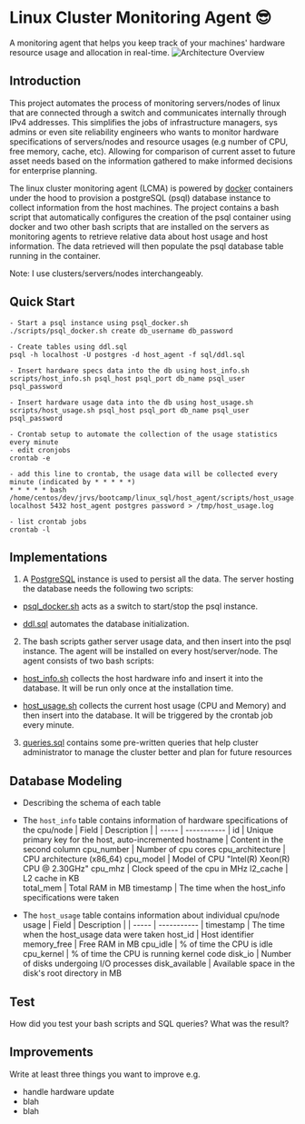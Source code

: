 # Linux Cluster Monitoring Agent 😎
A monitoring agent that helps you keep track of your machines' hardware resource usage and allocation in real-time.
![Architecture Overview](/assets/LCMA_diagram.jpg)

## Introduction
This project automates the process of monitoring servers/nodes of linux that are connected through a switch and communicates internally through IPv4 addresses. This simplifies the jobs of infrastructure managers, sys admins or even site reliability engineers who wants to monitor hardware specifications of servers/nodes and resource usages (e.g number of CPU, free memory, cache, etc). Allowing for comparison of current asset to future asset needs based on the information gathered to make informed decisions for enterprise planning. 

The linux cluster monitoring agent (LCMA) is powered by [docker](https://docs.docker.com/) containers under the hood to provision a postgreSQL (psql) database instance to collect information from the host machines. The project contains a bash script that automatically configures the creation of the psql container using docker and two other bash scripts that are installed on the servers as monitoring agents to retrieve relative data about host usage and host information. The data retrieved will then populate the psql database table running in the container.

Note: I use clusters/servers/nodes interchangeably. 

## Quick Start
```
- Start a psql instance using psql_docker.sh
./scripts/psql_docker.sh create db_username db_password

- Create tables using ddl.sql
psql -h localhost -U postgres -d host_agent -f sql/ddl.sql

- Insert hardware specs data into the db using host_info.sh
scripts/host_info.sh psql_host psql_port db_name psql_user psql_password

- Insert hardware usage data into the db using host_usage.sh
scripts/host_usage.sh psql_host psql_port db_name psql_user psql_password

- Crontab setup to automate the collection of the usage statistics every minute
- edit cronjobs
crontab -e 

- add this line to crontab, the usage data will be collected every minute (indicated by * * * * *)
* * * * * bash /home/centos/dev/jrvs/bootcamp/linux_sql/host_agent/scripts/host_usage.sh localhost 5432 host_agent postgres password > /tmp/host_usage.log

- list crontab jobs
crontab -l
```

## Implementations
1. A [PostgreSQL](https://www.postgresql.org/) instance is used to persist all the data. The server hosting the database needs the following two scripts:

  - [psql_docker.sh](./scripts/psql_docker.sh) acts as a switch to start/stop the psql instance.
  
  - [ddl.sql](./sql/ddl.sql) automates the database initialization.  

2. The bash scripts gather server usage data, and then insert into the psql instance. The agent will be installed on every host/server/node. The agent consists of two bash scripts:

  - [host_info.sh](./scripts/host_info.sh) collects the host hardware info and insert it into the database. It will be run only once at the installation time.

  - [host_usage.sh](./scripts/host_usage.sh) collects the current host usage (CPU and Memory) and then insert into the database. It will be triggered by the crontab job every minute.
  
3. [queries.sql](./sql/queries.sql) contains some pre-written queries that help cluster administrator to manage the cluster better and plan for future resources  

## Database Modeling
- Describing the schema of each table 
- The `host_info` table contains information of hardware specifications of the cpu/node
| Field | Description |
| ----- | ----------- |
id | Unique primary key for the host, auto-incremented
hostname | Content in the second column
cpu_number | Number of cpu cores
cpu_architecture | CPU architecture (x86_64)
cpu_model | Model of CPU "Intel(R) Xeon(R) CPU @ 2.30GHz" 
cpu_mhz | Clock speed of the cpu in MHz
l2_cache |  L2 cache in KB   
total_mem | Total RAM in MB
timestamp | The time when the host_info specifications were taken

- The `host_usage` table contains information about individual cpu/node usage
| Field | Description |
| ----- | ----------- |
timestamp | The time when the host_usage data were taken 
host_id | Host identifier
memory_free | Free RAM in MB
cpu_idle | % of time the CPU is idle
cpu_kernel | % of time the CPU is running kernel code
disk_io | Number of disks undergoing I/O processes
disk_available | Available space in the disk's root directory in MB

## Test
How did you test your bash scripts and SQL queries? What was the result?

## Improvements
Write at least three things you want to improve 
e.g. 
- handle hardware update 
- blah
- blah
